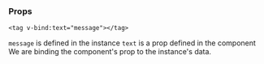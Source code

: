 ### Props

    <tag v-bind:text="message"></tag>

`message` is defined in the instance
`text` is a prop defined in the component
We are binding the component's prop to the instance's data.

